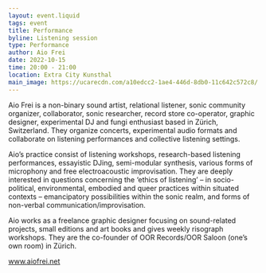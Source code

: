 ```yaml
---
layout: event.liquid
tags: event
title: Performance
byline: Listening session
type: Performance
author: Aio Frei
date: 2022-10-15
time: 20:00 - 21:00
location: Extra City Kunsthal
main_image: https://ucarecdn.com/a10edcc2-1ae4-446d-8db0-11c642c572c8/
---
```

Aio Frei is a non-binary sound artist, relational listener, sonic community organizer, collaborator, sonic researcher, record store co-operator, graphic designer, experimental DJ and fungi enthusiast based in Zürich, Switzerland. They organize concerts, experimental audio formats and collaborate on listening performances and collective listening settings. 

Aio’s practice consist of listening workshops, research-based listening performances, essayistic DJing, semi-modular synthesis, various forms of microphony and free electroacoustic improvisation. They are deeply interested in questions concerning the ‘ethics of listening’ – in socio-political, environmental, embodied and queer practices within situated contexts – emancipatory possibilities within the sonic realm, and forms of non-verbal communication/improvisation. 

Aio works as a freelance graphic designer focusing on sound-related projects, small editions and art books and gives weekly risograph workshops. They are the co-founder of OOR Records/OOR Saloon (one’s own room) in Zürich. 

www.aiofrei.net